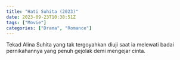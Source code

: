 ```yaml
---
title: "Hati Suhita (2023)"
date: 2023-09-23T10:38:51Z
tags: ["Movie"]
categories: ["Drama", "Romance"]
---
```


Tekad Alina Suhita yang tak tergoyahkan diuji saat ia melewati badai pernikahannya yang penuh gejolak demi mengejar cinta.

  <mux-player stream-type="on-demand"
  src="https://kp3d-my.sharepoint.com/personal/ryoo_kp3d_onmicrosoft_com/_layouts/15/download.aspx?share=EZAhzn4tHIlNuD-vrNyJulwBpKeL5yhhRSyuPrMEiSmdjQ" metadata-video-title="Hati Suhita (2023)" prefer-playback="mse" controls>
  </mux-player>
  
  
  <script src="https://cdn.jsdelivr.net/npm/@mux/mux-player"></script>
  
   <script id="bf02RCsTFlAV7mNrH3k8WyQFYVyZVHyk8d500NQ02Sj1vU" type="application/ld+json">
 {
  "@context": "https://schema.org/",
  "@type": "VideoObject",
  "name": "Hati Suhita (2023)",
  "contentUrl": "https://stream.mux.com/JQaQBkaPeGZkiIKPJf2mOMGfEfjstrPiRkngiSGZ01pQ.m3u8",
  "thumbnailUrl": "https://www.themoviedb.org/t/p/original/p627Jy4QGcQeIqx8adCUgHAiiZV.jpg?width=314&fit_mode=preserve&time=25",
  "uploadDate": "2023-09-23T10:38:51Z",
}

</script>